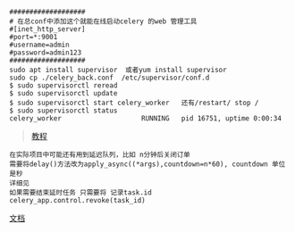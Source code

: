 ```
###################
# 在总conf中添加这个就能在线启动celery 的web 管理工具
#[inet_http_server]
#port=*:9001
#username=admin
#password=admin123
###################
sudo apt install supervisor  或者yum install supervisor
sudo cp ./celery_back.conf  /etc/supervisor/conf.d
$ sudo supervisorctl reread
$ sudo supervisorctl update
$ sudo supervisorctl start celery_worker   还有/restart/ stop /
$ sudo supervisorctl status
celery_worker                    RUNNING   pid 16751, uptime 0:00:34
```


>[教程](https://simpleisbetterthancomplex.com/tutorial/2017/08/20/how-to-use-celery-with-django.html)

```
在实际项目中可能还有用到延迟队列，比如 n分钟后关闭订单
需要将delay()方法改为apply_async((*args),countdown=n*60), countdown 单位是秒
详细见
如果需要结束延时任务 只需要将 记录task.id
celery_app.control.revoke(task_id)
```
 [文档](http://docs.celeryproject.org/en/master/userguide/calling.html#eta-and-countdown)

